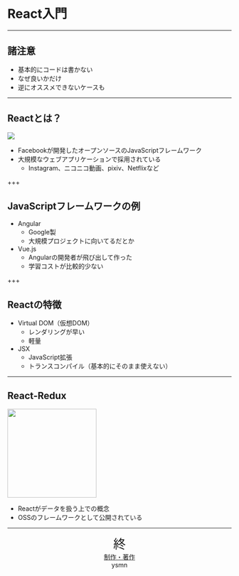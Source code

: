 # React入門

---

## 諸注意

- 基本的にコードは書かない
- なぜ良いかだけ
- 逆にオススメできないケースも

---

## Reactとは？

<img src="https://raw.githubusercontent.com/facebook/react/master/fixtures/dom/public/react-logo.svg">

- Facebookが開発したオープンソースのJavaScriptフレームワーク
- 大規模なウェブアプリケーションで採用されている
  - Instagram、ニコニコ動画、pixiv、Netflixなど

+++

## JavaScriptフレームワークの例

- Angular
  - Google製
  - 大規模プロジェクトに向いてるだとか
- Vue.js
  - Angularの開発者が飛び出して作った
  - 学習コストが比較的少ない

+++

## Reactの特徴

- Virtual DOM（仮想DOM）
  - レンダリングが早い
  - 軽量
- JSX
  - JavaScript拡張
  - トランスコンパイル（基本的にそのまま使えない）
  
---

## React-Redux

<img src="https://github.com/reduxjs/redux/raw/master/logo/logo.png" width="200px">

- Reactがデータを扱う上での概念
- OSSのフレームワークとして公開されている

---

<div style="text-align: center;">
<span style="font-size: 200%;">終</span><br/>
<u>制作・著作</u><br/>
ysmn
</div>